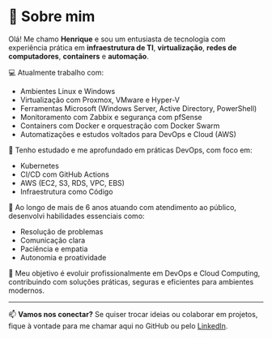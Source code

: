 # 👋 Sobre mim

Olá! Me chamo **Henrique** e sou um entusiasta de tecnologia com experiência prática em **infraestrutura de TI**, **virtualização**, **redes de computadores**, **containers** e **automação**.

💻 Atualmente trabalho com:
- Ambientes Linux e Windows
- Virtualização com Proxmox, VMware e Hyper-V
- Ferramentas Microsoft (Windows Server, Active Directory, PowerShell)
- Monitoramento com Zabbix e segurança com pfSense
- Containers com Docker e orquestração com Docker Swarm
- Automatizações e estudos voltados para DevOps e Cloud (AWS)

🚀 Tenho estudado e me aprofundado em práticas DevOps, com foco em:
- Kubernetes
- CI/CD com GitHub Actions
- AWS (EC2, S3, RDS, VPC, EBS)
- Infraestrutura como Código

🧠 Ao longo de mais de 6 anos atuando com atendimento ao público, desenvolvi habilidades essenciais como:
- Resolução de problemas
- Comunicação clara
- Paciência e empatia
- Autonomia e proatividade

🎯 Meu objetivo é evoluir profissionalmente em DevOps e Cloud Computing, contribuindo com soluções práticas, seguras e eficientes para ambientes modernos.

---

📫 **Vamos nos conectar?**
Se quiser trocar ideias ou colaborar em projetos, fique à vontade para me chamar aqui no GitHub ou pelo [LinkedIn](https://www.linkedin.com/in/seu-perfil).


